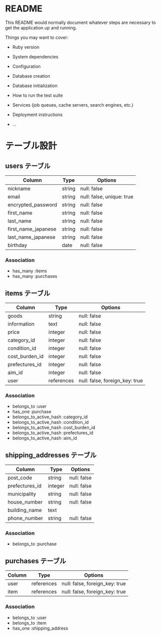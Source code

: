 # README

This README would normally document whatever steps are necessary to get the
application up and running.

Things you may want to cover:

* Ruby version

* System dependencies

* Configuration

* Database creation

* Database initialization

* How to run the test suite

* Services (job queues, cache servers, search engines, etc.)

* Deployment instructions

* ...

# テーブル設計

## users テーブル

| Column              | Type    | Options                   |
| ------------------- | ------- | ------------------------- |
| nickname            | string  | null: false               |
| email               | string  | null: false, unique: true |
| encrypted_password  | string  | null: false               |
| first_name          | string  | null: false               |
| last_name           | string  | null: false               |
| first_name_japanese | string  | null: false               |
| last_name_japanese  | string  | null: false               |
| birthday            | date    | null: false               |


### Association

- has_many :items
- has_many :purchases


## items テーブル

| Column         | Type       | Options                         |
| -------------- | ---------- | ------------------------------- |
| goods          | string     | null: false                     |
| information    | text       | null: false                     |
| price          | integer    | null: false                     |
| category_id    | integer    | null: false                     |
| condition_id   | integer    | null: false                     |
| cost_burden_id | integer    | null: false                     |
| prefectures_id | integer    | null: false                     |
| aim_id         | integer    | null: false                     |
| user           | references | null: false, foreign_key: true  |

### Association

- belongs_to :user
- has_one :purchase
- belongs_to_active_hash :category_id
- belongs_to_active_hash :condition_id
- belongs_to_active_hash :cost_burden_id
- belongs_to_active_hash :prefectures_id
- belongs_to_active_hash :aim_id


## shipping_addresses テーブル

| Column           | Type       | Options                        |
| ---------------- | ---------- | ------------------------------ |
| post_code        | string     | null: false                    |
| prefectures_id   | integer    | null: false                    |
| municipality     | string     | null: false                    |
| house_number     | string     | null: false                    |
| building_name    | text       |                                |
| phone_number     | string     | null: false                    |

### Association
- belongs_to :purchase


## purchases テーブル

| Column        | Type       | Options                        |
| ------------- | ---------- | ------------------------------ |
| user          | references | null: false, foreign_key: true |
| item          | references | null: false, foreign_key: true |

### Association
- belongs_to :user
- belongs_to :item
- has_one :shipping_address
